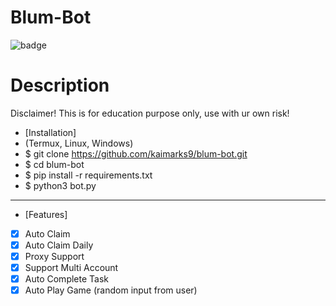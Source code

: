 # Blum-Bot
![badge](https://img.shields.io/badge/version-1.0-blue)

# Description
Disclaimer!
This is for education purpose only, use with ur own risk!

- [Installation]
- (Termux, Linux, Windows)
- $ git clone https://github.com/kaimarks9/blum-bot.git
- $ cd blum-bot
- $ pip install -r requirements.txt
- $ python3 bot.py

-----------------------------------------------------------------------------

- [Features]
- [x] Auto Claim
- [x] Auto Claim Daily
- [x] Proxy Support
- [x] Support Multi Account
- [x] Auto Complete Task
- [x] Auto Play Game (random input from user)
